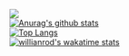 ![](https://komarev.com/ghpvc/?username=Arinonia&style=flat-square)<br>
[![Anurag's github stats](https://github-readme-stats.vercel.app/api?username=Arinonia&theme=blue-green)](https://github.com/Arinonia)<br>
[![Top Langs](https://github-readme-stats.vercel.app/api/top-langs/?username=Arinonia&layout=compact&theme=blue-green)](https://github.com/Arinonia)<br>
[![willianrod's wakatime stats](https://github-readme-stats.vercel.app/api/wakatime?username=Arinonia)](https://github.com/Arinonia)

<!--
**Arinonia/Arinonia** is a ✨ _special_ ✨ repository because its `README.md` (this file) appears on your GitHub profile.

Here are some ideas to get you started:

- 🔭 I’m currently working on ...
- 🌱 I’m currently learning ...
- 👯 I’m looking to collaborate on ...
- 🤔 I’m looking for help with ...
- 💬 Ask me about ...
- 📫 How to reach me: ...
- 😄 Pronouns: ...
- ⚡ Fun fact: ...
-->

